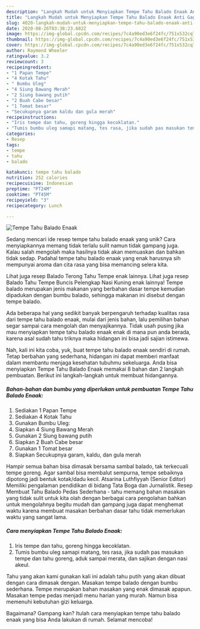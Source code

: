```yaml
---
description: "Langkah Mudah untuk Menyiapkan Tempe Tahu Balado Enaak Anti Gagal"
title: "Langkah Mudah untuk Menyiapkan Tempe Tahu Balado Enaak Anti Gagal"
slug: 4020-langkah-mudah-untuk-menyiapkan-tempe-tahu-balado-enaak-anti-gagal
date: 2020-08-26T03:38:23.602Z
image: https://img-global.cpcdn.com/recipes/7c4a90ed3e6f24fc/751x532cq70/tempe-tahu-balado-enaak-foto-resep-utama.jpg
thumbnail: https://img-global.cpcdn.com/recipes/7c4a90ed3e6f24fc/751x532cq70/tempe-tahu-balado-enaak-foto-resep-utama.jpg
cover: https://img-global.cpcdn.com/recipes/7c4a90ed3e6f24fc/751x532cq70/tempe-tahu-balado-enaak-foto-resep-utama.jpg
author: Raymond Wheeler
ratingvalue: 3.2
reviewcount: 3
recipeingredient:
- "1 Papan Tempe"
- "4 Kotak Tahu"
- " Bumbu Uleg"
- "4 Siung Bawang Merah"
- "2 Siung bawang putih"
- "2 Buah Cabe besar"
- "1 Tomat besar"
- "Secukupnya garam kaldu dan gula merah"
recipeinstructions:
- "Iris tempe dan tahu, goreng hingga kecoklatan."
- "Tumis bumbu uleg samapi matang, tes rasa, jika sudah pas masukan tempe dan tahu goreng, aduk sampai merata, dan sajikan dengan nasi akeul."
categories:
- Resep
tags:
- tempe
- tahu
- balado

katakunci: tempe tahu balado 
nutrition: 252 calories
recipecuisine: Indonesian
preptime: "PT24M"
cooktime: "PT45M"
recipeyield: "3"
recipecategory: Lunch

---
```



![Tempe Tahu Balado Enaak](https://img-global.cpcdn.com/recipes/7c4a90ed3e6f24fc/751x532cq70/tempe-tahu-balado-enaak-foto-resep-utama.jpg)

Sedang mencari ide resep tempe tahu balado enaak yang unik? Cara menyiapkannya memang tidak terlalu sulit namun tidak gampang juga. Kalau salah mengolah maka hasilnya tidak akan memuaskan dan bahkan tidak sedap. Padahal tempe tahu balado enaak yang enak harusnya sih mempunyai aroma dan cita rasa yang bisa memancing selera kita.

Lihat juga resep Balado Terong Tahu Tempe enak lainnya. Lihat juga resep Balado Tahu Tempe Buncis Pelengkap Nasi Kuning enak lainnya! Tempe balado merupakan jenis makanan yang berbahan dasar tempe kemudian dipadukan dengan bumbu balado, sehingga makanan ini disebut dengan tempe balado.

Ada beberapa hal yang sedikit banyak berpengaruh terhadap kualitas rasa dari tempe tahu balado enaak, mulai dari jenis bahan, lalu pemilihan bahan segar sampai cara mengolah dan menyajikannya. Tidak usah pusing jika mau menyiapkan tempe tahu balado enaak enak di mana pun anda berada, karena asal sudah tahu triknya maka hidangan ini bisa jadi sajian istimewa.


Nah, kali ini kita coba, yuk, buat tempe tahu balado enaak sendiri di rumah. Tetap berbahan yang sederhana, hidangan ini dapat memberi manfaat dalam membantu menjaga kesehatan tubuhmu sekeluarga. Anda bisa menyiapkan Tempe Tahu Balado Enaak memakai 8 bahan dan 2 langkah pembuatan. Berikut ini langkah-langkah untuk membuat hidangannya.

<!--inarticleads1-->

##### Bahan-bahan dan bumbu yang diperlukan untuk pembuatan Tempe Tahu Balado Enaak:

1. Sediakan 1 Papan Tempe
1. Sediakan 4 Kotak Tahu
1. Gunakan  Bumbu Uleg:
1. Siapkan 4 Siung Bawang Merah
1. Gunakan 2 Siung bawang putih
1. Siapkan 2 Buah Cabe besar
1. Gunakan 1 Tomat besar
1. Siapkan Secukupnya garam, kaldu, dan gula merah


Hampir semua bahan bisa dimasak bersama sambal balado, tak terkecuali tempe goreng. Agar sambal bisa membalut sempurna, tempe sebaiknya dipotong jadi bentuk kotak/dadu kecil. Atsarina Luthfiyyah (Senior Editor) Memiliki pengalaman pendidikan di bidang Tata Boga dan Jurnalistik. Resep Membuat Tahu Balado Pedas Sederhana - tahu memang bahan masakan yang tidak sulit untuk kita olah dengan berbagai cara pengolahan bahkan untuk mengolahnya begitu mudah dan gampang juga dapat menghemat waktu karena membuat masakan berbahan dasar tahu tidak memerlukan waktu yang sangat lama. 

<!--inarticleads2-->

##### Cara menyiapkan Tempe Tahu Balado Enaak:

1. Iris tempe dan tahu, goreng hingga kecoklatan.
1. Tumis bumbu uleg samapi matang, tes rasa, jika sudah pas masukan tempe dan tahu goreng, aduk sampai merata, dan sajikan dengan nasi akeul.


Tahu yang akan kami gunakan kali ini adalah tahu putih yang akan dibuat dengan cara dimasak dengan. Masakan tempe balado dengan bumbu sederhana. Tempe merupakan bahan masakan yang enak dimasak apapun. Masakan tempe pedas menjadi menu harian yang murah. Namun bisa memenuhi kebutuhan gizi keluarga. 

Bagaimana? Gampang kan? Itulah cara menyiapkan tempe tahu balado enaak yang bisa Anda lakukan di rumah. Selamat mencoba!
